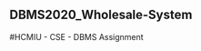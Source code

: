## DBMS2020_Wholesale-System

#HCMIU - CSE - DBMS Assignment

[ERD]: https://online.visual-paradigm.com/app/diagrams/#diagram:proj=0&amp;type=ERDiagram&amp;gallery=/repository/6bbef478-b529-4ab5-a82b-aefce1dd9aad.xml&amp;name=Simple%20Order%20System

